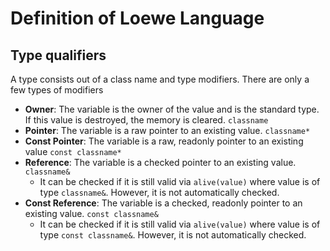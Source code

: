 # Definition of Loewe Language

## Type qualifiers

A type consists out of a class name and type modifiers. There are only a few types of modifiers

- **Owner**: The variable is the owner of the value and is the standard type. If this value is destroyed, the memory is cleared. `classname`
- **Pointer**: The variable is a raw pointer to an existing value. `classname*`
- **Const Pointer**: The variable is a raw, readonly pointer to an existing value `const classname*`
- **Reference**: The variable is a checked pointer to an existing value. `classname&`
    - It can be checked if it is still valid via `alive(value)` where value is of type `classname&`. However, it is not automatically checked.
- **Const Reference**: The variable is a checked, readonly pointer to an existing value. `const classname&`
    - It can be checked if it is still valid via `alive(value)` where value is of type `const classname&`. However, it is not automatically checked.


